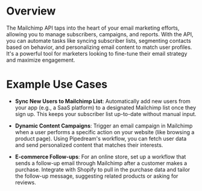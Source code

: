 # Overview

The Mailchimp API taps into the heart of your email marketing efforts, allowing you to manage subscribers, campaigns, and reports. With the API, you can automate tasks like syncing subscriber lists, segmenting contacts based on behavior, and personalizing email content to match user profiles. It's a powerful tool for marketers looking to fine-tune their email strategy and maximize engagement.

# Example Use Cases

- **Sync New Users to Mailchimp List**: Automatically add new users from your app (e.g., a SaaS platform) to a designated Mailchimp list once they sign up. This keeps your subscriber list up-to-date without manual input.

- **Dynamic Content Campaigns**: Trigger an email campaign in Mailchimp when a user performs a specific action on your website (like browsing a product page). Using Pipedream's workflow, you can fetch user data and send personalized content that matches their interests.

- **E-commerce Follow-ups**: For an online store, set up a workflow that sends a follow-up email through Mailchimp after a customer makes a purchase. Integrate with Shopify to pull in the purchase data and tailor the follow-up message, suggesting related products or asking for reviews.
